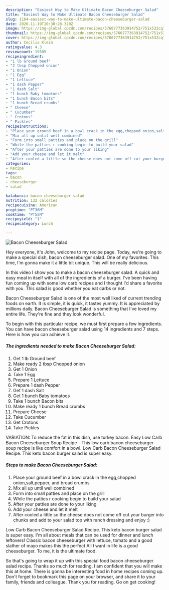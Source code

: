 ```yaml
---
description: "Easiest Way to Make Ultimate Bacon Cheeseburger Salad"
title: "Easiest Way to Make Ultimate Bacon Cheeseburger Salad"
slug: 1164-easiest-way-to-make-ultimate-bacon-cheeseburger-salad
date: 2020-11-19T10:30:28.320Z
image: https://img-global.cpcdn.com/recipes/5760777363914752/751x532cq70/bacon-cheeseburger-salad-recipe-main-photo.jpg
thumbnail: https://img-global.cpcdn.com/recipes/5760777363914752/751x532cq70/bacon-cheeseburger-salad-recipe-main-photo.jpg
cover: https://img-global.cpcdn.com/recipes/5760777363914752/751x532cq70/bacon-cheeseburger-salad-recipe-main-photo.jpg
author: Cecilia Klein
ratingvalue: 4.3
reviewcount: 19505
recipeingredient:
- "1 lb Ground beef"
- "2 tbsp Chopped onion"
- "1 Onion"
- "1 Egg"
- "1 Lettuce"
- "1 dash Pepper"
- "1 dash Salt"
- "1 bunch Baby tomatoes"
- "1 bunch Bacon bits"
- "1 bunch Bread crumbs"
- " Cheese"
- " Cucumber"
- " Crotons"
- " Pickles"
recipeinstructions:
- "Place your ground beef in a bowl crack in the egg,chopped onion,salt,pepper, and bread crumbs"
- "Mix all up until well combined"
- "Form into small patties and place on the grill"
- "While the patties r cooking begin to build your salad"
- "After your patties are done to your liking"
- "Add your cheese and let it melt"
- "After cooled a little so the cheese does not come off cut your burger into chunks and add to your salad top with ranch dressing and enjoy :)"
categories:
- Recipe
tags:
- bacon
- cheeseburger
- salad

katakunci: bacon cheeseburger salad 
nutrition: 132 calories
recipecuisine: American
preptime: "PT36M"
cooktime: "PT55M"
recipeyield: "1"
recipecategory: Lunch

---
```



![Bacon Cheeseburger Salad](https://img-global.cpcdn.com/recipes/5760777363914752/751x532cq70/bacon-cheeseburger-salad-recipe-main-photo.jpg)

Hey everyone, it's John, welcome to my recipe page. Today, we're going to make a special dish, bacon cheeseburger salad. One of my favorites. This time, I'm gonna make it a little bit unique. This will be really delicious.

In this video I show you to make a bacon cheeseburger salad. A quick and easy meal in itself with all of the ingredients of a burger. I&#39;ve been having fun coming up with some low carb recipes and I thought I&#39;d share a favorite with you. This salad is good whether you eat carbs or not.

Bacon Cheeseburger Salad is one of the most well liked of current trending foods on earth. It is simple, it is quick, it tastes yummy. It is appreciated by millions daily. Bacon Cheeseburger Salad is something that I've loved my entire life. They're fine and they look wonderful.


To begin with this particular recipe, we must first prepare a few ingredients. You can have bacon cheeseburger salad using 14 ingredients and 7 steps. Here is how you can achieve it.

<!--inarticleads1-->

##### The ingredients needed to make Bacon Cheeseburger Salad:

1. Get 1 lb Ground beef
1. Make ready 2 tbsp Chopped onion
1. Get 1 Onion
1. Take 1 Egg
1. Prepare 1 Lettuce
1. Prepare 1 dash Pepper
1. Get 1 dash Salt
1. Get 1 bunch Baby tomatoes
1. Take 1 bunch Bacon bits
1. Make ready 1 bunch Bread crumbs
1. Prepare  Cheese
1. Take  Cucumber
1. Get  Crotons
1. Take  Pickles


VARIATION: To reduce the fat in this dish, use turkey bacon. Easy Low Carb Bacon Cheeseburger Soup Recipe - This low carb bacon cheeseburger soup recipe is like comfort in a bowl. Low Carb Bacon Cheeseburger Salad Recipe. This keto bacon burger salad is super easy. 

<!--inarticleads2-->

##### Steps to make Bacon Cheeseburger Salad:

1. Place your ground beef in a bowl crack in the egg,chopped onion,salt,pepper, and bread crumbs
1. Mix all up until well combined
1. Form into small patties and place on the grill
1. While the patties r cooking begin to build your salad
1. After your patties are done to your liking
1. Add your cheese and let it melt
1. After cooled a little so the cheese does not come off cut your burger into chunks and add to your salad top with ranch dressing and enjoy :)


Low Carb Bacon Cheeseburger Salad Recipe. This keto bacon burger salad is super easy. I&#39;m all about meals that can be used for dinner and lunch leftovers! Classic bacon cheeseburger with lettuce, tomato and a good slather of mayo makes this the perfect All I want in life is a good cheeseburger. To me, it is the ultimate food. 

So that's going to wrap it up with this special food bacon cheeseburger salad recipe. Thanks so much for reading. I am confident that you will make this at home. There is gonna be interesting food in home recipes coming up. Don't forget to bookmark this page on your browser, and share it to your family, friends and colleague. Thank you for reading. Go on get cooking!
